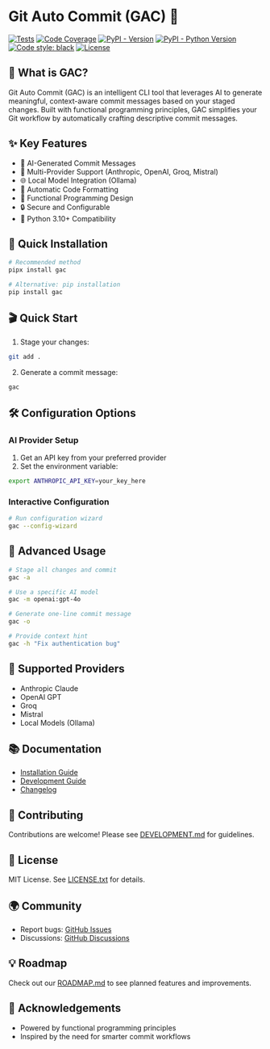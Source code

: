 # Git Auto Commit (GAC) 🚀

[![Tests](https://github.com/cellwebb/gac/actions/workflows/ci.yml/badge.svg)](https://github.com/cellwebb/gac/actions/workflows/ci.yml)
[![Code Coverage](https://codecov.io/gh/cellwebb/gac/graph/badge.svg?token=WXOSX7R2JH)](https://codecov.io/gh/cellwebb/gac)
[![PyPI - Version](https://img.shields.io/pypi/v/gac.svg)](https://pypi.org/project/gac)
[![PyPI - Python Version](https://img.shields.io/pypi/pyversions/gac.svg)](https://pypi.org/project/gac)
[![Code style: black](https://img.shields.io/badge/code%20style-black-000000.svg)](https://github.com/psf/black)
[![License](https://img.shields.io/badge/License-MIT-yellow.svg)](https://opensource.org/licenses/MIT)

## 🌟 What is GAC?

Git Auto Commit (GAC) is an intelligent CLI tool that leverages AI to generate meaningful, context-aware commit messages based on your staged changes. Built with functional programming principles, GAC simplifies your Git workflow by automatically crafting descriptive commit messages.

## ✨ Key Features

- 🤖 AI-Generated Commit Messages
- 🧩 Multi-Provider Support (Anthropic, OpenAI, Groq, Mistral)
- 🌐 Local Model Integration (Ollama)
- 🔧 Automatic Code Formatting
- 🚀 Functional Programming Design
- 🔒 Secure and Configurable
- 🐍 Python 3.10+ Compatibility

## 🚀 Quick Installation

```bash
# Recommended method
pipx install gac

# Alternative: pip installation
pip install gac
```

## 🎬 Quick Start

1. Stage your changes:

```bash
git add .
```

2. Generate a commit message:

```bash
gac
```

## 🛠 Configuration Options

### AI Provider Setup

1. Get an API key from your preferred provider
2. Set the environment variable:

```bash
export ANTHROPIC_API_KEY=your_key_here
```

### Interactive Configuration

```bash
# Run configuration wizard
gac --config-wizard
```

## 🌈 Advanced Usage

```bash
# Stage all changes and commit
gac -a

# Use a specific AI model
gac -m openai:gpt-4o

# Generate one-line commit message
gac -o

# Provide context hint
gac -h "Fix authentication bug"
```

## 🔌 Supported Providers

- Anthropic Claude
- OpenAI GPT
- Groq
- Mistral
- Local Models (Ollama)

## 📚 Documentation

- [Installation Guide](INSTALLATION.md)
- [Development Guide](DEVELOPMENT.md)
- [Changelog](CHANGELOG.md)

## 🤝 Contributing

Contributions are welcome! Please see [DEVELOPMENT.md](DEVELOPMENT.md) for guidelines.

## 📝 License

MIT License. See [LICENSE.txt](LICENSE.txt) for details.

## 🌍 Community

- Report bugs: [GitHub Issues](https://github.com/cellwebb/gac/issues)
- Discussions: [GitHub Discussions](https://github.com/cellwebb/gac/discussions)

## 💡 Roadmap

Check out our [ROADMAP.md](ROADMAP.md) to see planned features and improvements.

## 🙌 Acknowledgements

- Powered by functional programming principles
- Inspired by the need for smarter commit workflows

